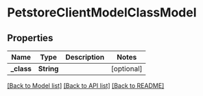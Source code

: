 # PetstoreClientModelClassModel

## Properties
Name | Type | Description | Notes
------------ | ------------- | ------------- | -------------
**_class** | **String** |  | [optional] 

[[Back to Model list]](../README.md#documentation-for-models) [[Back to API list]](../README.md#documentation-for-api-endpoints) [[Back to README]](../README.md)



